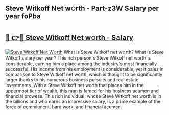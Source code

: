## Steve Witkoff N𝚎t w𝚘rth - Part-z3W S𝚊lary per year foPba

# <h2><a href="http://gc1z46p.nevu.top/?p=Steve+Witkoff">🔗 👉🔴 Steve Witkoff N𝚎t w𝚘rth - S𝚊lary</a></h2>

[![Steve Witkoff N𝚎t W𝚘rth](https://i.imgur.com/Oavwk0R.jpeg)](http://gc1z46p.nevu.top/?p=Steve+Witkoff)
What is Steve Witkoff n𝚎t w𝚘rth? What is Steve Witkoff s𝚊lary per year?
This rich person's Steve Witkoff net worth is considerable, earning him a place among the industry's most financially successful. His income from his employment is considerable, yet it pales in comparison to Steve Witkoff net worth, which is thought to be significantly larger thanks to his numerous business pursuits and real estate investments. With a Steve Witkoff net worth that places him in the uppermost tier of wealth, this man is famed for his business acumen and financial prowess. This rich individual, whose Steve Witkoff net worth is in the billions and who earns an impressive salary, is a prime example of the force of commitment, hard work, and financial acumen.
